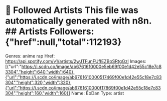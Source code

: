 # 🎵 Followed Artists  This file was automatically generated with n8n.  ## Artists  Followers: {"href":null,"total":112193}
Genres: anime rap
Href: https://api.spotify.com/v1/artists/2wJTFunFUfIEZBoSRtgGzl
Images: [{"url":"https://i.scdn.co/image/ab6761610000e5eb69f00e1d42e55c18e7c83304","height":640,"width":640},{"url":"https://i.scdn.co/image/ab6761610000517469f00e1d42e55c18e7c83304","height":320,"width":320},{"url":"https://i.scdn.co/image/ab6761610000f17869f00e1d42e55c18e7c83304","height":160,"width":160}]
Name: ÉoDan
Type: artist